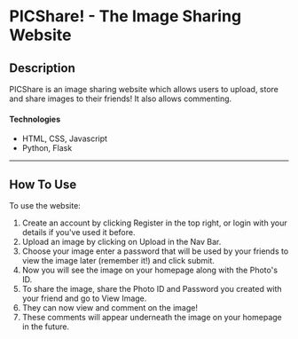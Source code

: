 # PICShare! - The Image Sharing Website



## Description

PICShare is an image sharing website which allows users to upload, store and share images to their friends! It also allows commenting.

#### Technologies

- HTML, CSS, Javascript
- Python, Flask

---

## How To Use

To use the website:  
1. Create an account by clicking Register in the top right, or login with your details if you've used it before.
2. Upload an image by clicking on Upload in the Nav Bar.
3. Choose your image enter a password that will be used by your friends to view the image later (remember it!) and click submit.
4. Now you will see the image on your homepage along with the Photo's ID.
5. To share the image, share the Photo ID and Password you created with your friend and go to View Image.
6. They can now view and comment on the image!
7. These comments will appear underneath the image on your homepage in the future.
